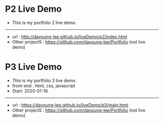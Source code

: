 # P2 Live Demo
- This is my portfolio 2 live demo.
--------
+ url : http://dayoung-lee.github.io/liveDemo/p2/index.html
+ Other projectS : https://github.com/dayoung-lee/Portfolio (not live demo)
# P3 Live Demo
- This is my portfolio 3 live demo.
- front-end : html, css, javascript
- Start: 2020-01-16
---------
+ url : https://dayoung-lee.github.io/liveDemo/p3/main.html
+ Other projectS : https://github.com/dayoung-lee/Portfolio (not live demo)
